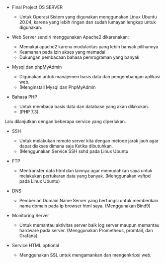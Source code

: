 - Final Project OS SERVER
  - Untuk Operasi Sistem yang digunakan menggunakan Linux Ubuntu 20.04, karena yang lebih ringan dan sudah lumayan lengkap untuk digunakan.

- Web Server sendiri menggunakan Apache2 dikarenakan:
   - Memakai apache2 karena modularitas yang lebih banyak pilihannya
   - Keamanan pada izin akses yang memadai
   - Dukungan pembacaan bahasa pemrograman yang banyak

- Mysql dan phpMyAdmin
   - Digunakan untuk manajemen basis data dan pengembangan aplikasi web.
   - (Menginstall Mysql dan PhpMyAdmin

- Bahasa PHP
   - Untuk membaca basis data dan database yang akan dilakukan.
   - (PHP 7.3)


Lalu dilanjutkan dengan beberapa service yang diperlukan.

- SSH
   - Untuk melakukan remote server kita dengan metode jarak jauh agar dapat diakses dimana saja Ketika dibutuhkan.
   - (Menggunakan Service SSH sshd pada Linux Ubuntu

- FTP
   - Mentransfer data html dan lainnya agar memudahkan saya untuk melakukan pertukaran data yang banyak. (Menggunakan vsftpd pada Linux Ubuntu)

- DNS
   - Pemberian Domain Name Server yang berfungsi untuk memberikan nama domain pada ip browser html saya. (Menggunakan Bind9)

- Monitoring Server
   - Untuk memantau aktivitas server baik log server maupun memantau hardware pada server. (Menggunakan Prometheus, promtail, dan Grafana).

- Service HTML optional
   - Menggunakan SSL untuk mengamankan dan mengenkripsi web.

  

